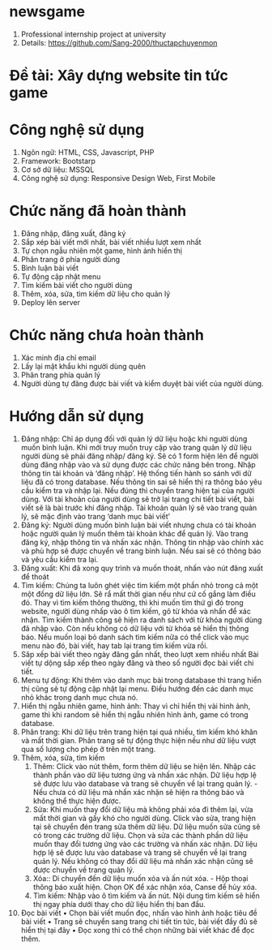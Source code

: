 # newsgame
  1. Professional internship project at university
  2. Details: https://github.com/Sang-2000/thuctapchuyenmon

# Đề tài: Xây dựng website tin tức game

# Công nghệ sử dụng
  1. Ngôn ngữ: HTML, CSS, Javascript, PHP
  2. Framework: Bootstarp
  3. Cơ sở dữ liệu: MSSQL
  4. Công nghệ sử dụng: Responsive Design Web, First Mobile

# Chức năng đã hoàn thành
  1. Đăng nhập, đăng xuất, đăng ký
  2. Sắp xép bài viết mới nhất, bài viết nhiều lượt xem nhất
  3. Tự chọn ngẫu nhiên một game, hình ảnh hiển thị
  4. Phân trang ở phía người dùng
  5. Bình luận bài viết
  6. Tự động cập nhật menu
  7. Tìm kiếm bài viết cho người dùng
  8. Thêm, xóa, sửa, tìm kiếm dữ liệu cho quản lý
  9. Deploy lên server

# Chức năng chưa hoàn thành
  1. Xác minh địa chỉ email
  2. Lấy lại mật khẩu khi người dùng quên
  3. Phân trang phía quản lý
  4. Người dùng tự đăng được bài viết và kiểm duyệt bài viết của người dùng.

# Hướng dẫn sử dụng
  1. Đăng nhập: Chỉ áp dụng đối với quản lý dữ liệu hoặc khi người dùng muốn bình luận. Khi mới truy muốn truy cập vào trang quản lý dữ liệu người dùng sẽ phải đăng nhập/ đăng ký. Sẽ có 1 form hiện lên để người dùng đăng nhập vào và sử dụng được các chức năng bên trong. Nhập thông tin tài khoản và ‘đăng nhập’. Hệ thống tiến hành so sánh với dữ liệu đã có trong database. Nếu thông tin sai sẽ hiển thị ra thông báo yêu cầu kiểm tra và nhập lại. Nếu đúng thì chuyển trang hiện tại của người dùng. Với tài khoản của người dùng sẽ trở lại trang chi tiết bài viết, bài viết sẽ là bài trước khi đăng nhập. Tài khoản quản lý sẽ vào trang quản lý, sẽ mặc định vào trang ‘danh mục bài viết’
  2. Đăng ký: Người dùng muốn bình luận bài viết nhưng chưa có tài khoản hoặc người quản lý muốn thêm tài khoản khác để quản lý. Vào trang đăng ký, nhập thông tin và nhấn xác nhận. Thông tin nhập vào chính xác và phù hợp sẽ được chuyển về trang bình luận. Nếu sai sẽ có thông báo và yêu cầu kiểm tra lại.
  3. Đăng xuất: Khi đã xong quy trình và muốn thoát, nhấn vào nút đăng xuất để thoát
  4. Tìm kiếm: Chúng ta luôn ghét việc tìm kiếm một phần nhỏ trong cả một một đống dữ liệu lớn. Sẽ rẩ mất thời gian nếu như cứ cố gắng làm điều đó. Thay vì tìm kiếm thông thường, thì khi muốn tìm thứ gì đó trong website, người dùng nhấp vào ô tìm kiếm, gõ từ khóa và nhấn để xác nhận. Tìm kiếm thành công sẽ hiện ra danh sách với từ khóa người dùng đã nhập vào. Còn nếu không có dữ liệu với từ khóa sẽ hiển thị thông báo. Nếu muốn loại bỏ danh sách tìm kiếm nữa có thể click vào mục menu nào đó, bài viết, hay tab lại trang tìm kiếm vừa rồi.
  5. Săp xếp bài viết theo ngày đăng gần nhất, theo lượt xem nhiều nhất Bài viết tự dộng sắp xếp theo ngày đăng và theo số người đọc bài viết chi tiết.
  6. Menu tự động: Khi thêm vào danh mục bài trong database thì trang hiển thị cũng sẽ tự động cập nhật lại menu. Điều hướng đến các danh mục nhỏ khác trong danh mục chưa nó.
  7. Hiển thị ngẫu nhiên game, hình ảnh: Thay vì chỉ hiển thị vài hình ảnh, game thì khi random sẽ hiển thị ngẫu nhiên hình ảnh, game có trong database.
  8. Phân trang: Khi dữ liệu trên trang hiện tại quá nhiều, tìm kiếm khó khăn và mất thời gian. Phân trang sẽ tự động thực hiện nếu như dữ liệu vượt qua số lượng cho phép ở trên một trang.
  9. Thêm, xóa, sửa, tìm kiếm
     1. Thêm: Click vào nút thêm, form thêm dữ liệu se hiện lên. Nhập các thành phần vào dữ liệu tương ứng và nhấn xác nhận. Dữ liệu hợp lệ sẽ được lưu vào database và trang sẽ chuyển về lại trang quản lý. - Nếu chưa có dữ liệu mà nhấn xác nhận sẽ hiện ra thông báo và không thể thực hiện được.
     2. Sửa: Khi muốn thay đổi dữ liệu mà không phải xóa đi thêm lại, vừa mất thời gian và gấy khó cho người dùng. Click vào sửa, trang hiện tại sẽ chuyển đén trang sửa thêm dữ liệu. Dữ liệu muốn sửa cũng sẽ có trong các trường dữ liệu. Chọn và sửa các thành phần dữ liệu muốn thay đổi tương ứng vào các trường và nhấn xác nhận. Dữ liệu hợp lệ sẽ được lưu vào database và trang sẽ chuyển về lại trang quản lý. Nếu không có thay đổi dữ liệu mà nhấn xác nhận cũng sẽ được chuyển về trang quản lý.
     3. Xóa:: Di chuyển đến dữ liệu muốn xóa và ấn nút xóa. - Hộp thoại thông báo xuất hiện. Chọn OK để xác nhận xóa, Canse để hủy xóa.
     4. Tìm kiếm: Nhập vào ô tìm kiếm và ấn nút. Nội dung tìm kiếm sẽ hiển thị ngay phía dưới thay cho dữ liệu hiển thị ban đầu.
  10. Đọc bài viết • Chọn bài viết muốn đọc, nhấn vào hình ảnh hoặc tiêu đề bài viết • Trang sẽ chuyển sang trang chi tiết tin tức, bài viết đầy đủ sẽ hiển thị tại đây • Đọc xong thì có thể chọn những bài viết khác để đọc thêm.


